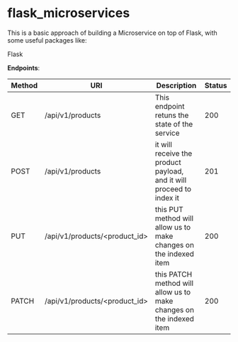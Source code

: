 # flask_microservices

This is a basic approach of building a Microservice on top of Flask, with some useful packages like:

Flask

**Endpoints**:

|Method|URI|Description| Status |
|------|---|-----------|--------|
| GET | /api/v1/products | This endpoint retuns the state of the service | 200 |
| POST | /api/v1/products | it will receive the product payload, and it will proceed to index it | 201 |
| PUT | /api/v1/products/<product_id> | this PUT method will allow us to make changes on the indexed item | 200 |
| PATCH | /api/v1/products/<product_id> | this PATCH method will allow us to make changes on the indexed item | 200 |
